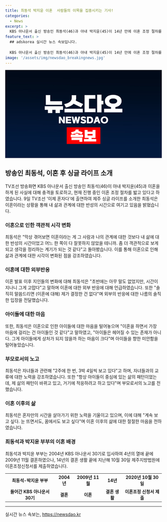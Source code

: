 ```yaml
---
title: 최동석 박지윤 이혼  사람들의 이목을 집중시키는 기사!
categories:
  - News
excerpt: >
  KBS 아나운서 출신 방송인 최동석(46)과 아내 박지윤(45)이 14년 만에 이혼 조정 절차를 밟고 있다. 최동석은 TV조선 이제 혼자다에 출연해 이혼에 대한 반성과 아이들에 대한 마음 등을 솔직하게 털어놨다. 이혼 발표 후 지인들의 반응과 아이들과의 관계에 대해 이야기하며 마음을 전했다. 1남 1녀의 부모로서 아이들을 떠나간다는 마음에 대한 미안함을 털어놨고, 이제는 혼자만의 시간을 보내며 새로운 삶에 대한 적응을 하고 있다.
feature_text: >
  ## adskorea 실시간 뉴스 속보입니다.

  KBS 아나운서 출신 방송인 최동석(46)과 아내 박지윤(45)이 14년 만에 이혼 조정 절차를 밟고 있다. 최동석은 TV조선 이제 혼자다에 출연해 이혼에 대한 반성과 아이들에 대한 마음 등을 솔직하게 털어놨다. 이혼 발표 후 지인들의 반응과 아이들과의 관계에 대해 이야기하며 마음을 전했다. 1남 1녀의 부모로서 아이들을 떠나간다는 마음에 대한 미안함을 털어놨고, 이제는 혼자만의 시간을 보내며 새로운 삶에 대한 적응을 하고 있다.
image: '/assets/img/newsdao_breakingnews.jpg'
---
```


<p><img src="/assets/img/newsdao_breakingnews.jpg" alt="adskorea 속보" /></p>

<h2 data-ke-size="size26">방송인 최동석, 이혼 후 싱글 라이프 소개</h2>

<p data-ke-size="size16">TV조선 방송화면 KBS 아나운서 출신 방송인 최동석(46)이 아내 박지윤(45)과 이혼을 하게 된 사실에 대해 충격을 토로하고, 현재 진행 중인 이혼 조정 절차를 밟고 있다고 하였습니다. 9일 TV조선 '이제 혼자다'에 출연하여 제주 싱글 라이프를 소개한 최동석은 이혼이라는 상황을 통해 내 삶과 관계에 대한 반성의 시간으로 여기고 있음을 밝혔습니다.</p>

<h3>이혼으로 인한 객관적 시각 변화</h3>

<p data-ke-size="size16">최동석은 "막상 겪어보면 이혼이라는 게 그 사람과 나의 관계에 대한 것보다 내 삶에 대한 반성의 시간이었고 어느 한 쪽이 다 잘못하지 않았을 테니까. 좀 더 객관적으로 보게 되고 생각을 정리하는 계기가 되는 것 같다"고 돌아봤습니다. 이를 통해 이혼으로 인해 삶과 관계에 대한 시각이 변화된 점을 강조하였습니다.</p>

<h3>이혼에 대한 외부반응</h3>

<p data-ke-size="size16">이혼 발표 이후 지인들의 변화에 대해 최동석은 "초반에는 아무 말도 없었지만, 시간이 지나니 그게 고맙다"고 말하며 이혼에 대한 외부 반응에 대해 언급하였습니다. 또한 "솔직히 말씀드리면 (이혼에 대해) 제가 결정한 건 없다"며 외부의 반응에 대한 나름의 솔직한 입장을 전달했습니다.</p>

<h3>아이들에 대한 마음</h3>

<p data-ke-size="size16">또한, 최동석은 이혼으로 인한 아이들에 대한 마음을 털어놓으며 "이혼을 하면서 가장 마음에 걸리는 건 아이들인 것 같다"고 말하였고, "아이들은 헤어질 수 있는 존재가 아니다. 그게 아이들에게 상처가 되지 않을까 하는 마음이 크다"며 아이들을 향한 미안함을 털어놓았습니다.</p>

<h3>부모로서의 노고</h3>

<p data-ke-size="size16">최동석은 자녀들과 관련해 "2주에 한 번, 3박 4일씩 보고 있다"고 하며, 자녀들과의 교류에 대한 노력을 강조하였습니다. 또한 "항상 아이들이 중심에 있는 삶의 패턴이었는데, 제 삶의 패턴이 바뀌고 있고, 거기에 적응하려고 하고 있다"며 부모로서의 노고를 전했습니다.</p>

<h3>이혼 이후의 삶</h3>

<p data-ke-size="size16">최동석은 혼자만의 시간을 살아가기 위한 노력을 기울이고 있으며, 이에 대해 "계속 보고 싶다. 눈 뜨면서도, 꿈에서도 보고 싶다"며 이혼 이후의 삶에 대한 절절한 마음을 전하였습니다.</p>

<h3>최동석과 박지윤 부부의 이혼 배경</h3>

<p data-ke-size="size16">최동석과 박지윤 부부는 2004년 KBS 아나운서 30기로 입사하여 4년의 열애 끝에 2009년 11월 결혼하였으나, 14년의 결혼 생활 끝에 지난해 10월 30일 제주지방법원에 이혼조정신청서를 제출하였습니다.</p>

<table>
    <tr>
        <td style="text-align: center; height: 17px;"><b>최동석-박지윤 부부</b></td>
        <td style="text-align: center; height: 17px;"><b>2004년</b></td>
        <td style="text-align: center; height: 17px;"><b>2009년 11월</b></td>
        <td style="text-align: center; height: 17px;"><b>14년</b></td>
        <td style="text-align: center; height: 17px;"><b>2020년 10월 30일</b></td>
    </tr>
    <tr>
        <td style="text-align: center; height: 17px;"><b>들어간 KBS 아나운서 30기</b></td>
        <td style="text-align: center; height: 17px;"><b>결혼</b></td>
        <td style="text-align: center; height: 17px;"><b>이혼</b></td>
        <td style="text-align: center; height: 17px;"><b>결혼 생활</b></td>
        <td style="text-align: center; height: 17px;"><b>이혼조정 신청서 제출</b></td>
    </tr>
</table>

<p><hr></p>
실시간 뉴스 속보는, <a href="https://newsdao.kr" rel="dofollow">https://newsdao.kr</a>


